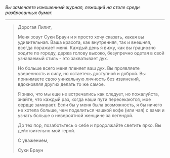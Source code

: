 _Вы замечаете изношенный журнал, лежащий на столе среди разбросанных бумаг._

---

> Дорогая Лилит,
>
> Меня зовут Суки Браун и я просто хочу сказать, какая вы удивительная. Ваша красота, как внутренняя, так и внешняя, всегда поражает меня. Каждый день я вижу, как вы грациозно ходите по городу, держа голову высоко, безупречно одетая в свой узнаваемый стиль - это захватывает дух.
>
> Но больше всего меня пленяет ваш дух. Вы проявляете уверенность и силу, но остаетесь доступной и доброй. Вы принимаете свою уникальную личность без извинений, вдохновляя других делать то же самое.
>
> Я знаю, что мы еще не встречались как следует, но пожалуйста, знайте, что каждый раз, когда наши пути пересекаются, мое сердце замирает. Если бы у меня была возможность, я бы ничего не хотела больше, чем поделиться чашкой кофе (или чая) с вами и узнать больше о невероятной женщине за легендой.
>
> До тех пор, позаботьтесь о себе и продолжайте светить ярко. Вы действительно мой герой.
>
> С уважением,
>
> Суки Браун
